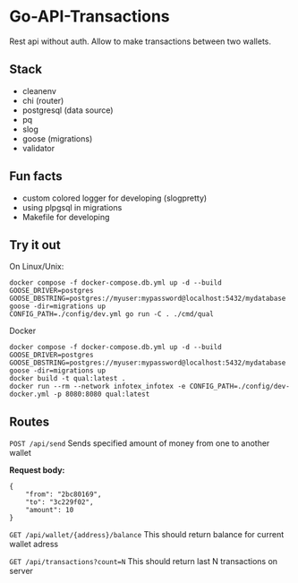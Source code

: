 # Go-API-Transactions

Rest api without auth. Allow to make transactions between two wallets.

## Stack

- cleanenv
- chi (router)
- postgresql (data source)
- pq
- slog
- goose (migrations)
- validator

## Fun facts

- custom colored logger for developing (slogpretty)
- using plpgsql in migrations
- Makefile for developing

## Try it out

On Linux/Unix:
```
docker compose -f docker-compose.db.yml up -d --build
GOOSE_DRIVER=postgres GOOSE_DBSTRING=postgres://myuser:mypassword@localhost:5432/mydatabase goose -dir=migrations up
CONFIG_PATH=./config/dev.yml go run -C . ./cmd/qual
```

Docker
```
docker compose -f docker-compose.db.yml up -d --build
GOOSE_DRIVER=postgres GOOSE_DBSTRING=postgres://myuser:mypassword@localhost:5432/mydatabase goose -dir=migrations up
docker build -t qual:latest .
docker run --rm --network infotex_infotex -e CONFIG_PATH=./config/dev-docker.yml -p 8080:8080 qual:latest
```

## Routes

`POST /api/send`
Sends specified amount of money from one to another wallet

**Request body:**
```
{
    "from": "2bc80169",
    "to": "3c229f02",
    "amount": 10
}
```

`GET /api/wallet/{address}/balance`
This should return balance for current wallet adress

`GET /api/transactions?count=N`
This should return last N transactions on server


